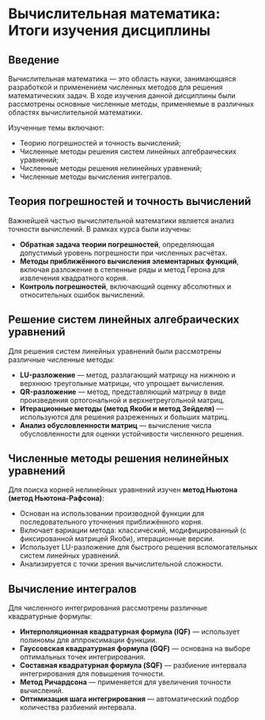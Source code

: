# Вычислительная математика: Итоги изучения дисциплины

## Введение

Вычислительная математика — это область науки, занимающаяся разработкой и применением численных методов для решения математических задач. В ходе изучения данной дисциплины были рассмотрены основные численные методы, применяемые в различных областях вычислительной математики.

Изученные темы включают:
- Теорию погрешностей и точность вычислений;
- Численные методы решения систем линейных алгебраических уравнений;
- Численные методы решения нелинейных уравнений;
- Численные методы вычисления интегралов.

## Теория погрешностей и точность вычислений

Важнейшей частью вычислительной математики является анализ точности вычислений. В рамках курса были изучены:
- **Обратная задача теории погрешностей**, определяющая допустимый уровень погрешности при численных расчётах.
- **Методы приближённого вычисления элементарных функций**, включая разложение в степенные ряды и метод Герона для извлечения квадратного корня.
- **Контроль погрешностей**, включающий оценку абсолютных и относительных ошибок вычислений.

## Решение систем линейных алгебраических уравнений

Для решения систем линейных уравнений были рассмотрены различные численные методы:
- **LU-разложение** — метод, разлагающий матрицу на нижнюю и верхнюю треугольные матрицы, что упрощает вычисления.
- **QR-разложение** — метод, представляющий матрицу в виде произведения ортогональной и верхнетреугольной матриц.
- **Итерационные методы (метод Якоби и метод Зейделя)** — используются для решения разреженных и больших матриц.
- **Анализ обусловленности матриц** — вычисление числа обусловленности для оценки устойчивости численного решения.

## Численные методы решения нелинейных уравнений

Для поиска корней нелинейных уравнений изучен **метод Ньютона (метод Ньютона-Рафсона)**:
- Основан на использовании производной функции для последовательного уточнения приближённого корня.
- Включает вариации метода: классический, модифицированный (с фиксированной матрицей Якоби), итерационные версии.
- Использует LU-разложение для быстрого решения вспомогательных систем линейных уравнений.
- Анализируется с точки зрения вычислительной сложности.

## Вычисление интегралов

Для численного интегрирования рассмотрены различные квадратурные формулы:
- **Интерполяционная квадратурная формула (IQF)** — использует полиномы для аппроксимации функции.
- **Гауссовская квадратурная формула (GQF)** — основана на выборе оптимальных точек интегрирования.
- **Составная квадратурная формула (SQF)** — разбиение интервала интегрирования для повышения точности.
- **Метод Ричардсона** — применяется для увеличения точности вычислений.
- **Оптимизация шага интегрирования** — автоматический подбор количества разбиений интервала.
